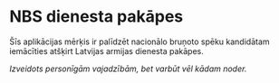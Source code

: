 # NBS dienesta pakāpes

Šīs aplikācijas mērķis ir palīdzēt nacionālo bruņoto spēku kandidātam iemācīties atšķirt Latvijas armijas dienesta pakāpes.

*Izveidots personīgām vajadzībām, bet varbūt vēl kādam noder.*
